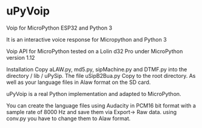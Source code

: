 # uPyVoip
Voip for MicroPython ESP32 and Python 3

It is an interactive voice response for Micropython and Python 3

Voip API for MicroPython tested on a Lolin d32 Pro under MicroPython version 1.12

Installation
Copy aLAW.py, md5.py, sipMachine.py and DTMF.py into the directory / lib / uPySip.
The file uSipB2Bua.py
Copy to the root directory. As well as your language files in Alaw format on the SD card.

uPyVoip is a real Python implementation and adapted to MicroPython.

You can create the language files using Audacity in PCM16 bit format with a sample rate of 8000 Hz and save them via Export-> Raw data. using conv.py you have to change them to Alaw format.

